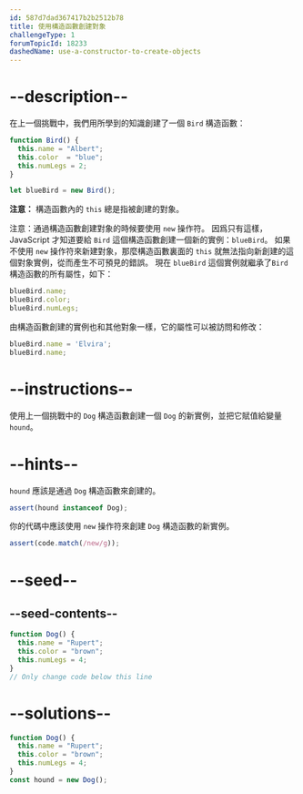 ```yaml
---
id: 587d7dad367417b2b2512b78
title: 使用構造函數創建對象
challengeType: 1
forumTopicId: 18233
dashedName: use-a-constructor-to-create-objects
---
```


# --description--

在上一個挑戰中，我們用所學到的知識創建了一個 `Bird` 構造函數：

```js
function Bird() {
  this.name = "Albert";
  this.color  = "blue";
  this.numLegs = 2;
}

let blueBird = new Bird();
```

**注意：** 構造函數內的 `this` 總是指被創建的對象。

注意：通過構造函數創建對象的時候要使用 `new` 操作符。 因爲只有這樣，JavaScript 才知道要給 `Bird` 這個構造函數創建一個新的實例：`blueBird`。 如果不使用 `new` 操作符來新建對象，那麼構造函數裏面的 `this` 就無法指向新創建的這個對象實例，從而產生不可預見的錯誤。 現在 `blueBird` 這個實例就繼承了`Bird` 構造函數的所有屬性，如下：

```js
blueBird.name;
blueBird.color;
blueBird.numLegs;
```

由構造函數創建的實例也和其他對象一樣，它的屬性可以被訪問和修改：

```js
blueBird.name = 'Elvira';
blueBird.name;
```

# --instructions--

使用上一個挑戰中的 `Dog` 構造函數創建一個 `Dog` 的新實例，並把它賦值給變量 `hound`。

# --hints--

`hound` 應該是通過 `Dog` 構造函數來創建的。

```js
assert(hound instanceof Dog);
```

你的代碼中應該使用 `new` 操作符來創建 `Dog` 構造函數的新實例。

```js
assert(code.match(/new/g));
```

# --seed--

## --seed-contents--

```js
function Dog() {
  this.name = "Rupert";
  this.color = "brown";
  this.numLegs = 4;
}
// Only change code below this line
```

# --solutions--

```js
function Dog() {
  this.name = "Rupert";
  this.color = "brown";
  this.numLegs = 4;
}
const hound = new Dog();
```
